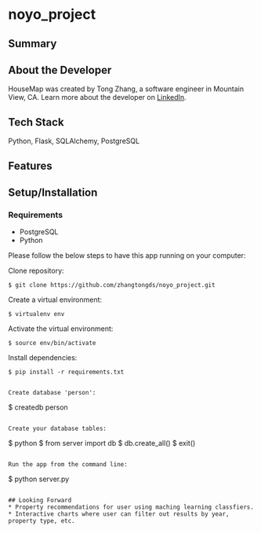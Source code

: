 # noyo_project

## Summary

## About the Developer

HouseMap was created by Tong Zhang, a software engineer in Mountain View, CA. Learn more about the developer on [LinkedIn](https://www.linkedin.com/in/tong--zhang/).

## Tech Stack

Python, Flask, SQLAlchemy, PostgreSQL

## Features

## Setup/Installation

### Requirements

- PostgreSQL
- Python

Please follow the below steps to have this app running on your computer:

Clone repository:

```
$ git clone https://github.com/zhangtongds/noyo_project.git
```

Create a virtual environment:

```
$ virtualenv env
```

Activate the virtual environment:

```
$ source env/bin/activate
```

Install dependencies:

```
$ pip install -r requirements.txt
```

```

Create database 'person':

```

$ createdb person

```

Create your database tables:

```

$ python
$ from server import db
$ db.create_all()
$ exit()

```

Run the app from the command line:

```

$ python server.py

```

## Looking Forward
* Property recommendations for user using maching learning classfiers.
* Interactive charts where user can filter out results by year, property type, etc.
```
